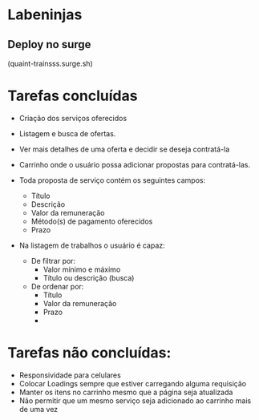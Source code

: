 # Labeninjas

## Deploy no surge

(quaint-trainsss.surge.sh)

# Tarefas concluídas
- Criação dos serviços oferecidos
- Listagem e busca de ofertas.
- Ver mais detalhes de uma oferta e decidir se deseja contratá-la
- Carrinho onde o usuário possa adicionar propostas para contratá-las.

- Toda proposta de serviço contém os seguintes campos:
    - Título
    - Descrição
    - Valor da remuneração
    - Método(s) de pagamento oferecidos
    - Prazo
    
- Na listagem de trabalhos o usuário é capaz:
    - De filtrar por:
        - Valor mínimo e máximo
        - Título ou descrição (busca)
    - De ordenar por:
        - Título
        - Valor da remuneração
        - Prazo
        - 
# Tarefas não concluídas: 

- Responsividade para celulares
- Colocar Loadings sempre que estiver carregando alguma requisição
- Manter os itens no carrinho mesmo que a página seja atualizada
- Não permitir que um mesmo serviço seja adicionado ao carrinho mais de uma vez
